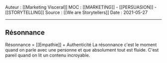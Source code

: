 Auteur : [[Marketing Visceral]]
MOC : [[MARKETING]] - [[PERSUASION]] - [[STORYTELLING]]
Source : [[We are Storytellers]]
Date : 2021-05-27
***

## Résonnance
Résonnance = [[Empathie]] + Authenticité 
La résonnance c'est le moment quand on parle avec une personne et que absolument tout est fluide. C'est pareil quand on lit un contenu incroyable.